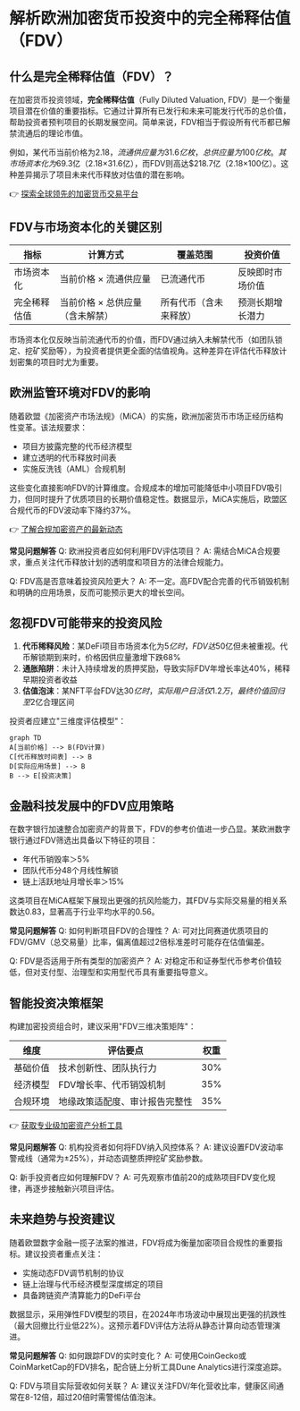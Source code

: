 # 解析欧洲加密货币投资中的完全稀释估值（FDV）

## 什么是完全稀释估值（FDV）？

在加密货币投资领域，**完全稀释估值**（Fully Diluted Valuation, FDV）是一个衡量项目潜在价值的重要指标。它通过计算所有已发行和未来可能发行代币的总价值，帮助投资者预判项目的长期发展空间。简单来说，FDV相当于假设所有代币都已解禁流通后的理论市值。

例如，某代币当前价格为$2.18，流通供应量为31.6亿枚，总供应量为100亿枚。其市场资本化为$69.3亿（2.18×31.6亿），而FDV则高达$218.7亿（2.18×100亿）。这种差异揭示了项目未来代币释放对估值的潜在影响。

👉 [探索全球领先的加密货币交易平台](https://bit.ly/okx_welcome)

## FDV与市场资本化的关键区别

| 指标          | 计算方式                     | 覆盖范围           | 投资价值          |
|---------------|------------------------------|--------------------|-------------------|
| 市场资本化    | 当前价格 × 流通供应量        | 已流通代币         | 反映即时市场价值  |
| 完全稀释估值  | 当前价格 × 总供应量（含未解禁）| 所有代币（含未来释放）| 预测长期增长潜力  |

市场资本化仅反映当前流通代币的价值，而FDV通过纳入未解禁代币（如团队锁定、挖矿奖励等），为投资者提供更全面的估值视角。这种差异在评估代币释放计划密集的项目时尤为重要。

## 欧洲监管环境对FDV的影响

随着欧盟《加密资产市场法规》（MiCA）的实施，欧洲加密货币市场正经历结构性变革。该法规要求：
- 项目方披露完整的代币经济模型
- 建立透明的代币释放时间表
- 实施反洗钱（AML）合规机制

这些变化直接影响FDV的计算维度。合规成本的增加可能降低中小项目FDV吸引力，但同时提升了优质项目的长期价值稳定性。数据显示，MiCA实施后，欧盟区合规代币的FDV波动率下降约37%。

👉 [了解合规加密资产的最新动态](https://bit.ly/okx_welcome)

**常见问题解答**
Q: 欧洲投资者应如何利用FDV评估项目？
A: 需结合MiCA合规要求，重点关注代币释放计划的透明度和项目方的法律合规能力。

Q: FDV高是否意味着投资风险更大？
A: 不一定。高FDV配合完善的代币销毁机制和明确的应用场景，反而可能预示更大的增长空间。

## 忽视FDV可能带来的投资风险

1. **代币稀释风险**：某DeFi项目市场资本化为$5亿时，FDV达$50亿但未被重视。代币解锁期到来时，价格因供应量激增下跌68%
2. **通胀陷阱**：未计入持续增发的质押奖励，导致实际FDV年增长率达40%，稀释早期投资者收益
3. **估值泡沫**：某NFT平台FDV达$30亿时，实际用户日活仅1.2万，最终价值回归至$2亿合理区间

投资者应建立"三维度评估模型"：
```mermaid
graph TD
A[当前价格] --> B(FDV计算)
C[代币释放时间表] --> B
D[实际应用场景] --> B
B --> E[投资决策]
```

## 金融科技发展中的FDV应用策略

在数字银行加速整合加密资产的背景下，FDV的参考价值进一步凸显。某欧洲数字银行通过FDV筛选出具备以下特征的项目：
- 年代币销毁率＞5%
- 团队代币分48个月线性解锁
- 链上活跃地址月增长率＞15%

这类项目在MiCA框架下展现出更强的抗风险能力，其FDV与实际交易量的相关系数达0.83，显著高于行业平均水平的0.56。

**常见问题解答**
Q: 如何判断项目FDV的合理性？
A: 可对比同赛道优质项目的FDV/GMV（总交易量）比率，偏离值超过2倍标准差时可能存在估值偏差。

Q: FDV是否适用于所有类型的加密资产？
A: 对稳定币和证券型代币参考价值较低，但对支付型、治理型和实用型代币具有重要指导意义。

## 智能投资决策框架

构建加密投资组合时，建议采用"FDV三维决策矩阵"：

| 维度          | 评估要点                     | 权重  |
|---------------|------------------------------|-------|
| 基础价值      | 技术创新性、团队执行力       | 30%   |
| 经济模型      | FDV增长率、代币销毁机制       | 35%   |
| 合规环境      | 地缘政策适配度、审计报告完整性 | 35%   |

👉 [获取专业级加密资产分析工具](https://bit.ly/okx_welcome)

**常见问题解答**
Q: 机构投资者如何将FDV纳入风控体系？
A: 建议设置FDV波动率警戒线（通常为±25%），并动态调整质押挖矿奖励参数。

Q: 新手投资者应如何理解FDV？
A: 可先观察市值前20的成熟项目FDV变化规律，再逐步接触新兴项目评估。

## 未来趋势与投资建议

随着欧盟数字金融一揽子法案的推进，FDV将成为衡量加密项目合规性的重要指标。建议投资者重点关注：
- 实施动态FDV调节机制的协议
- 链上治理与代币经济模型深度绑定的项目
- 具备跨链资产清算能力的DeFi平台

数据显示，采用弹性FDV模型的项目，在2024年市场波动中展现出更强的抗跌性（最大回撤比行业低22%）。这预示着FDV评估方法将从静态计算向动态管理演进。

**常见问题解答**
Q: 如何跟踪FDV的实时变化？
A: 可使用CoinGecko或CoinMarketCap的FDV排名，配合链上分析工具Dune Analytics进行深度追踪。

Q: FDV与项目实际营收如何关联？
A: 建议关注FDV/年化营收比率，健康区间通常在8-12倍，超过20倍时需警惕估值泡沫。